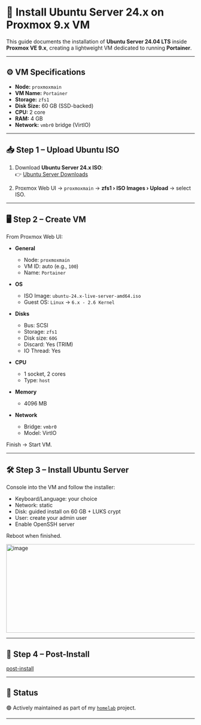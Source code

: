 # 🐧 Install Ubuntu Server 24.x on Proxmox 9.x VM

This guide documents the installation of **Ubuntu Server 24.04 LTS** inside **Proxmox VE 9.x**, creating a lightweight VM dedicated to running **Portainer**.

---

## ⚙️ VM Specifications

- **Node:** `proxmoxmain`  
- **VM Name:** `Portainer`  
- **Storage:** `zfs1`  
- **Disk Size:** 60 GB (SSD-backed)  
- **CPU:** 2 core  
- **RAM:** 4 GB  
- **Network:** `vmbr0` bridge (VirtIO)  

---

## 📥 Step 1 – Upload Ubuntu ISO

1. Download **Ubuntu Server 24.x ISO**:  
   👉 [Ubuntu Server Downloads](https://ubuntu.com/download/server)

2. Proxmox Web UI → `proxmoxmain` → **zfs1 › ISO Images › Upload** → select ISO.

---

## 🖥️ Step 2 – Create VM

From Proxmox Web UI:

- **General**
  - Node: `proxmoxmain`
  - VM ID: auto (e.g., `100`)
  - Name: `Portainer`

- **OS**
  - ISO Image: `ubuntu-24.x-live-server-amd64.iso`
  - Guest OS: `Linux` → `6.x - 2.6 Kernel`

- **Disks**
  - Bus: SCSI  
  - Storage: `zfs1`  
  - Disk size: `60G`  
  - Discard: Yes (TRIM)  
  - IO Thread: Yes  

- **CPU**
  - 1 socket, 2 cores  
  - Type: `host`

- **Memory**
  - 4096 MB

- **Network**
  - Bridge: `vmbr0`  
  - Model: VirtIO

Finish → Start VM.

---

## 🛠️ Step 3 – Install Ubuntu Server

Console into the VM and follow the installer:

- Keyboard/Language: your choice  
- Network: static 
- Disk: guided install on 60 GB + LUKS crypt  
- User: create your admin user  
- Enable OpenSSH server  

Reboot when finished.

<img width="668" height="237" alt="image" src="https://github.com/user-attachments/assets/16a68e3d-7c45-4409-b49f-90452c27e8b6" />


---

## 🔧 Step 4 – Post-Install

[post-install](https://github.com/raoulmoise/homelab/blob/main/proxmox-setup/vm-layout/ubuntu-server-setup/post-install.md)

---

## 🚧 Status

🟢 Actively maintained as part of my [`homelab`](https://github.com/raoulmoise/homelab) project.

---

